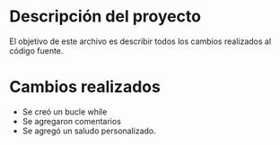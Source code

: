# Descripción del proyecto

El objetivo de este archivo es describir todos los cambios realizados al código fuente.

# Cambios realizados
- Se creó un bucle while
- Se agregaron comentarios
- Se agregó un saludo personalizado. 
